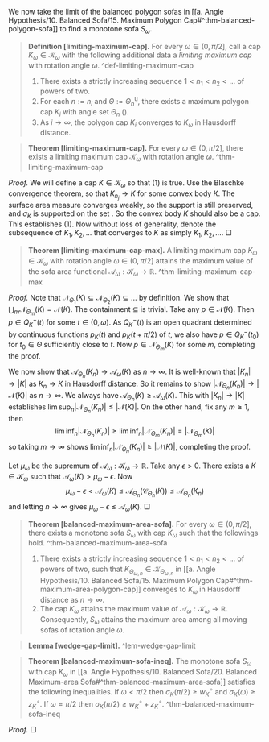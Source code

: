 We now take the limit of the balanced polygon sofas in [[a. Angle Hypothesis/10. Balanced Sofa/15. Maximum Polygon Cap#^thm-balanced-polygon-sofa]] to find a monotone sofa $S_\omega$.

> __Definition [limiting-maximum-cap].__ For every $\omega \in (0, \pi/2]$, call a cap $K_\omega \in \mathcal{K}_\omega$ with the following additional data a _limiting maximum cap_ with rotation angle $\omega$. ^def-limiting-maximum-cap
> 
> 1. There exists a strictly increasing sequence $1 < n_1 < n_2 < \dots$ of powers of two.
> 2. For each $n := n_i$ and $\Theta := \Theta_n^\mathrm{u}$, there exists a maximum polygon cap $K_i$ with angle set $\Theta_n$ ().
> 3. As $i \to \infty$, the polygon cap $K_i$ converges to $K_\omega$ in Hausdorff distance.

> __Theorem [limiting-maximum-cap].__ For every $\omega \in (0, \pi/2]$, there exists a limiting maximum cap $\mathcal{K}_\omega$ with rotation angle $\omega$. ^thm-limiting-maximum-cap

_Proof._ We will define a cap $K \in \mathcal{K}_\omega$ so that (1) is true. Use the Blaschke convergence theorem, so that $K_{n_j} \to K$ for some convex body $K$. The surface area measure converges weakly, so the support is still preserved, and $\sigma_K$ is supported on the set . So the convex body $K$ should also be a cap. This establishes (1). Now without loss of generality, denote the subsequence of $K_1, K_2, \dots$ that converges to $K$ as simply $K_1, K_2, \dots$. □

> __Theorem [limiting-maximum-cap-max].__ A limiting maximum cap $K_\omega \in \mathcal{K}_\omega$ with rotation angle $\omega \in (0, \pi/2]$ attains the maximum value of the sofa area functional $\mathcal{A}_\omega : \mathcal{K}_\omega \to \mathbb{R}$. ^thm-limiting-maximum-cap-max

_Proof._ Note that $\mathcal{N}_{\Theta_1}(K) \subseteq \mathcal{N}_{\Theta_2}(K) \subseteq \dots$ by definition. We show that $\bigcup_{m} \mathcal{N}_{\Theta_m}(K) = \mathcal{N}(K)$. The containment $\subseteq$ is trivial. Take any $p \in \mathcal{N}(K)$. Then $p \in Q_K^-(t)$ for some $t \in (0, \omega)$. As $Q_K^-(t)$ is an open quadrant determined by continuous functions $p_K(t)$ and $p_K(t + \pi/2)$ of $t$, we also have $p \in Q_K^-(t_0)$ for $t_0 \in \Theta$ sufficiently close to $t$. Now $p \in \mathcal{N}_{\Theta_m}(K)$ for some $m$, completing the proof.

We now show that $\mathcal{A}_{\Theta_n}(K_n) \to \mathcal{A}_\omega(K)$ as $n \to \infty$. It is well-known that $|K_n| \to |K|$ as $K_n \to K$ in Hausdorff distance. So it remains to show $|\mathcal{N}_{\Theta_n}(K_n)| \to |\mathcal{N}(K)|$ as $n \to \infty$. We always have $\mathcal{A}_{\Theta_n}(K) \geq \mathcal{A}_\omega(K)$. This with $|K_n| \to |K|$ establishes $\lim \sup_n{ |\mathcal{N}_{\Theta_n}(K_n)| } \leq |\mathcal{N}(K)|$. On the other hand, fix any $m \geq 1$, then
$$
\lim \inf_{n} |\mathcal{N}_{\Theta_n}(K_n)| \geq \lim \inf_{n} |\mathcal{N}_{\Theta_m}(K_n)| =  |\mathcal{N}_{\Theta_m}(K)|
$$
so taking $m \to \infty$ shows $\lim \inf_{n} |\mathcal{N}_{\Theta_n}(K_n)| \geq |\mathcal{N}(K)|$, completing the proof.

Let $\mu_\omega$ be the supremum of $\mathcal{A}_\omega : \mathcal{K}_\omega \to \mathbb{R}$. Take any $\epsilon > 0$. There exists a $K \in \mathcal{K}_\omega$ such that $\mathcal{A}_\omega(K) > \mu_\omega - \epsilon$. Now
$$
\mu_\omega - \epsilon < \mathcal{A}_\omega(K) \leq \mathcal{A}_{\Theta_n}(\mathcal{C}_{\Theta_n}(K)) \leq \mathcal{A}_{\Theta_n}(K_n)
$$
and letting $n \to \infty$ gives $\mu_\omega - \epsilon \leq \mathcal{A}_\omega(K)$. □

> __Theorem [balanced-maximum-area-sofa].__ For every $\omega \in (0, \pi/2]$, there exists a monotone sofa $S_\omega$ with cap $K_\omega$ such that the followings hold. ^thm-balanced-maximum-area-sofa
> 
> 1. There exists a strictly increasing sequence $1 < n_1 < n_2 < \dots$ of powers of two, such that $K_{\Theta_{\omega, n}} \in \mathcal{K}_{\Theta_{\omega, n}}$ in [[a. Angle Hypothesis/10. Balanced Sofa/15. Maximum Polygon Cap#^thm-maximum-area-polygon-cap]] converges to $K_\omega$ in Hausdorff distance as $n \to \infty$.
> 2. The cap $K_\omega$ attains the maximum value of $\mathcal{A}_\omega : \mathcal{K}_\omega \to \mathbb{R}$. Consequently, $S_\omega$ attains the maximum area among all moving sofas of rotation angle $\omega$.

> __Lemma [wedge-gap-limit].__  ^lem-wedge-gap-limit

> __Theorem [balanced-maximum-sofa-ineq].__ The monotone sofa $S_\omega$ with cap $K_\omega$ in [[a. Angle Hypothesis/10. Balanced Sofa/20. Balanced Maximum-area Sofa#^thm-balanced-maximum-area-sofa]] satisfies the following inequalities. If $\omega < \pi/2$ then $\sigma_K(\pi/2) \geq w_K^\circ$ and $\sigma_K(\omega) \geq z_K^\circ$. If $\omega = \pi/2$ then $\sigma_K(\pi/2) \geq w_K^{\circ} + z_K^{\circ}$. ^thm-balanced-maximum-sofa-ineq

_Proof._  □